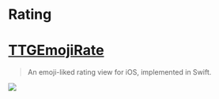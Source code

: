# Rating

[TTGEmojiRate](https://github.com/zekunyan/TTGEmojiRate)
==
> An emoji-liked rating view for iOS, implemented in Swift.

![](https://camo.githubusercontent.com/00cfde2f20f6450ff97f3003fffed918e1e0b6ae/687474703a2f2f376e6a32697a2e636f6d312e7a302e676c622e636c6f7564646e2e636f6d2f545447456d6f6a69526174655f73637265656e73686f74322e676966)
